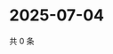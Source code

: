 # 2025-07-04

共 0 条

<!-- BEGIN ZHIHUQUESTIONS -->
<!-- 最后更新时间 Fri Jul 04 2025 19:10:54 GMT+0800 (China Standard Time) -->

<!-- END ZHIHUQUESTIONS -->
